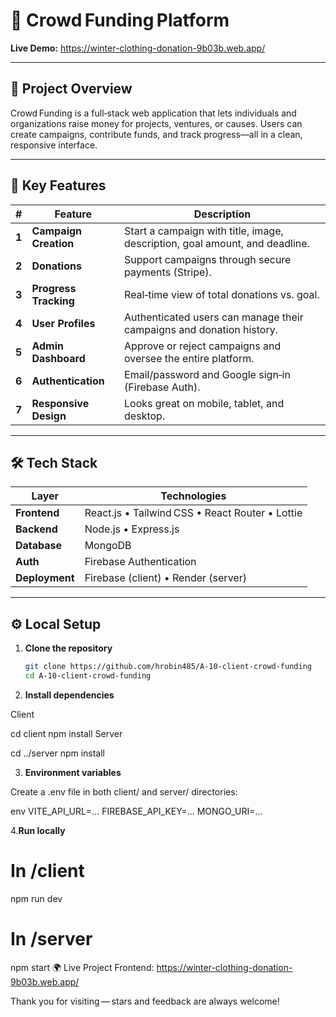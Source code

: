 # 🧢 **Crowd Funding Platform**

**Live Demo:** https://winter-clothing-donation-9b03b.web.app/

---

## 📌 **Project Overview**
Crowd Funding is a full‑stack web application that lets individuals and organizations raise money for projects, ventures, or causes. Users can create campaigns, contribute funds, and track progress—all in a clean, responsive interface.

---

## 🚀 **Key Features**

| # | Feature | Description |
|---|---------|-------------|
| **1** | **Campaign Creation** | Start a campaign with title, image, description, goal amount, and deadline. |
| **2** | **Donations** | Support campaigns through secure payments (Stripe). |
| **3** | **Progress Tracking** | Real‑time view of total donations vs. goal. |
| **4** | **User Profiles** | Authenticated users can manage their campaigns and donation history. |
| **5** | **Admin Dashboard** | Approve or reject campaigns and oversee the entire platform. |
| **6** | **Authentication** | Email/password and Google sign‑in (Firebase Auth). |
| **7** | **Responsive Design** | Looks great on mobile, tablet, and desktop. |

---

## 🛠 **Tech Stack**

| Layer | Technologies |
|-------|--------------|
| **Frontend** | React.js • Tailwind CSS • React Router • Lottie |
| **Backend**  | Node.js • Express.js |
| **Database** | MongoDB |
| **Auth**     | Firebase Authentication |
| **Deployment** | Firebase (client) • Render (server) |

---

## ⚙️ **Local Setup**

1. **Clone the repository**
   ```bash
   git clone https://github.com/hrobin485/A-10-client-crowd-funding
   cd A-10-client-crowd-funding

2. **Install dependencies**

Client

cd client
npm install
Server

cd ../server
npm install

3. **Environment variables**

Create a .env file in both client/ and server/ directories:

env
VITE_API_URL=...
FIREBASE_API_KEY=...
MONGO_URI=...

4.**Run locally**

# In /client
npm run dev

# In /server
npm start
🌍 Live Project
Frontend: https://winter-clothing-donation-9b03b.web.app/

Thank you for visiting — stars and feedback are always welcome!